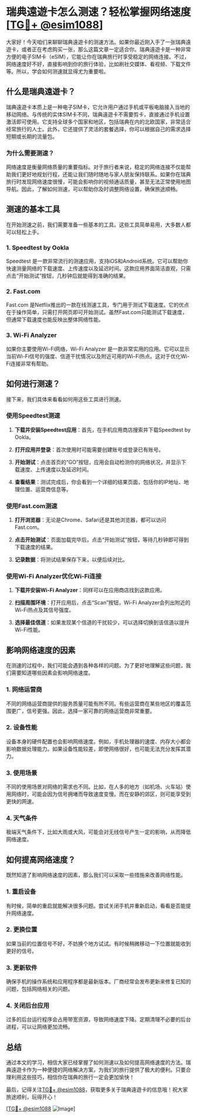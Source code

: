 # 瑞典遠遊卡怎么测速？轻松掌握网络速度[[TG💪+ @esim1088](https://t.me/s/esim1088)]

大家好！今天咱们来聊聊瑞典遠遊卡的测速方法。如果你最近刚入手了一张瑞典遠遊卡，或者正在考虑购买一张，那么这篇文章一定适合你。瑞典遠遊卡是一种非常方便的电子SIM卡（eSIM），它能让你在瑞典旅行时享受稳定的网络连接。不过，网络速度好不好，直接影响到你的旅行体验，比如刷社交媒体、看视频、下载文件等。所以，学会如何测速就显得尤为重要啦。

## 什么是瑞典遠遊卡？

瑞典遠遊卡本质上是一种电子SIM卡，它允许用户通过手机或平板电脑接入当地的移动网络。与传统的实体SIM卡不同，瑞典遠遊卡不需要剪卡，直接通过手机设置激活即可使用。它支持全球多个国家和地区，包括瑞典在内的北欧国家，非常适合经常旅行的人士。此外，它还提供了灵活的套餐选择，你可以根据自己的需求选择短期或长期的流量包。

### 为什么需要测速？

网络速度是衡量网络质量的重要指标。对于旅行者来说，稳定的网络连接不仅能帮助我们更好地规划行程，还能让我们随时随地与家人朋友保持联系。如果你在瑞典旅行时发现网络速度很慢，可能会影响你的视频通话质量，甚至无法正常使用地图导航。因此，了解如何测速，可以帮助你及时调整网络设置，确保旅途顺畅。

## 测速的基本工具

在开始测速之前，我们需要准备一些基本的工具。这些工具简单易用，大多数人都可以轻松上手。

### 1. Speedtest by Ookla

Speedtest 是一款非常流行的测速应用，支持iOS和Android系统。它可以帮助你快速测量网络的下载速度、上传速度以及延迟时间。这款应用界面简洁直观，只需点击“开始测试”按钮，几秒钟后就能得到准确的结果。

### 2. Fast.com

Fast.com 是Netflix推出的一款在线测速工具，专门用于测试下载速度。它的优点在于操作简单，只需打开网页即可开始测试。虽然Fast.com只能测试下载速度，但通常下载速度也能反映出整体网络性能。

### 3. Wi-Fi Analyzer

如果你主要使用Wi-Fi网络，Wi-Fi Analyzer 是一款非常实用的应用。它可以显示当前Wi-Fi信号的强度、信道干扰情况以及附近可用的Wi-Fi热点。这对于优化Wi-Fi连接非常有帮助。

## 如何进行测速？

接下来，我们具体来看看如何用这些工具进行测速。

### 使用Speedtest测速

1. **下载并安装Speedtest应用**：首先，在手机应用商店搜索并下载Speedtest by Ookla。
   
2. **打开应用并登录**：首次使用时可能需要创建账号或登录已有账号。

3. **开始测试**：点击首页的“GO”按钮，应用会自动检测你的网络状况，并显示下载速度、上传速度以及延迟时间。

4. **查看结果**：测试完成后，你会看到一个详细的结果页面，包括你的IP地址、地理位置、运营商信息等。

### 使用Fast.com测速

1. **打开浏览器**：无论是Chrome、Safari还是其他浏览器，都可以访问Fast.com。

2. **点击开始测试**：页面加载完毕后，点击“开始测试”按钮，等待几秒钟即可得到下载速度的结果。

3. **记录数据**：将测试结果保存下来，以便后续对比。

### 使用Wi-Fi Analyzer优化Wi-Fi连接

1. **下载并安装Wi-Fi Analyzer**：同样可以在应用商店找到这款应用。

2. **扫描周围环境**：打开应用后，点击“Scan”按钮，Wi-Fi Analyzer会列出附近的Wi-Fi热点及其信号强度。

3. **选择最佳信道**：如果发现某个信道的干扰较少，可以选择切换到该信道以提升Wi-Fi性能。

## 影响网络速度的因素

在测速的过程中，我们可能会遇到各种各样的问题。为了更好地理解这些问题，我们需要知道哪些因素会影响网络速度。

### 1. 网络运营商

不同的网络运营商提供的服务质量可能有所不同。有些运营商在某些地区的覆盖范围更广，信号更强。因此，选择一家可靠的网络运营商非常重要。

### 2. 设备性能

设备本身的硬件配置也会影响网络速度。例如，手机处理器的速度、内存大小都会影响数据处理能力。如果设备性能较差，即使网络很好，也可能无法充分发挥其潜力。

### 3. 使用场景

不同的使用场景对网络的需求也不同。比如，在人多的地方（如机场、火车站）使用网络时，可能会因为信号拥堵而导致速度变慢。而在安静的郊区，则可能享受到更快的网速。

### 4. 天气条件

极端天气条件下，比如大雨或大风，可能会对无线信号产生一定的影响，从而降低网络速度。

## 如何提高网络速度？

既然知道了影响网络速度的因素，那么我们可以采取一些措施来改善网络性能。

### 1. 重启设备

有时候，简单的重启就能解决很多问题。尝试关闭手机并重新启动，看看是否能提升网络速度。

### 2. 更换位置

如果当前的位置信号不好，不妨换个地方试试。有时候稍微移动一下位置就能收到更好的信号。

### 3. 更新软件

确保手机的操作系统和应用程序都是最新版本。厂商经常会发布更新来修复已知的问题，包括网络相关的问题。

### 4. 关闭后台应用

过多的后台运行程序会占用带宽资源，导致网络速度下降。定期清理不必要的后台进程，可以让网络更加流畅。

## 总结

通过本文的学习，相信大家已经掌握了如何测速以及如何提高网络速度的方法。瑞典遠遊卡作为一种便捷的网络解决方案，为我们的旅行提供了极大的便利。只要合理利用这些技巧，相信你在瑞典的旅行一定会更加愉快！

最后，记得关注[TG💪+ @esim1088](https://t.me/s/esim1088)，获取更多关于瑞典遠遊卡的信息哦！祝大家旅途顺利，玩得开心！

[[TG💪+ @esim1088](https://t.me/s/esim1088) ![Image](https://i.postimg.cc/4NQfJmqS/Snipaste-2025-05-13-00-14-12.png)]